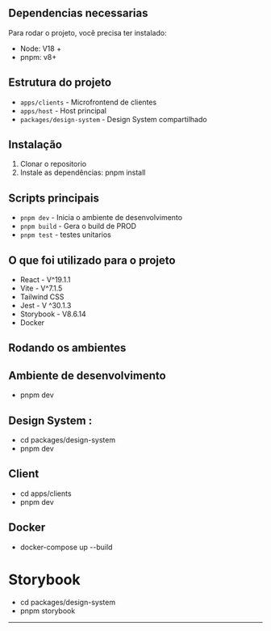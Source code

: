 ## Dependencias necessarias
Para rodar o projeto, você precisa ter instalado:

- Node: V18 +
- pnpm: v8+

## Estrutura do projeto

- `apps/clients` - Microfrontend de clientes
- `apps/host` - Host principal
- `packages/design-system` - Design System compartilhado

## Instalação
1. Clonar o repositorio
2. Instale as dependências: pnpm install



## Scripts principais

- `pnpm dev` - Inicia o ambiente de desenvolvimento
- `pnpm build` - Gera o build de PROD
- `pnpm test` - testes unitarios

## O que foi utilizado para o projeto 

- React - V^19.1.1
- Vite - V^7.1.5
- Tailwind CSS
- Jest - V ^30.1.3
- Storybook - V8.6.14
- Docker



## Rodando os ambientes 

## Ambiente de desenvolvimento 
- pnpm dev

## Design System :
- cd packages/design-system
- pnpm dev

## Client
- cd apps/clients
- pnpm dev

## Docker 
- docker-compose up --build

# Storybook
- cd packages/design-system
- pnpm storybook
---


